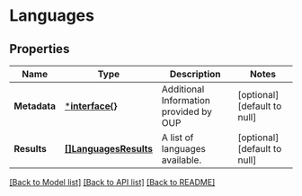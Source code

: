 # Languages

## Properties
Name | Type | Description | Notes
------------ | ------------- | ------------- | -------------
**Metadata** | [***interface{}**](interface{}.md) | Additional Information provided by OUP | [optional] [default to null]
**Results** | [**[]LanguagesResults**](Languages_results.md) | A list of languages available. | [optional] [default to null]

[[Back to Model list]](../README.md#documentation-for-models) [[Back to API list]](../README.md#documentation-for-api-endpoints) [[Back to README]](../README.md)


